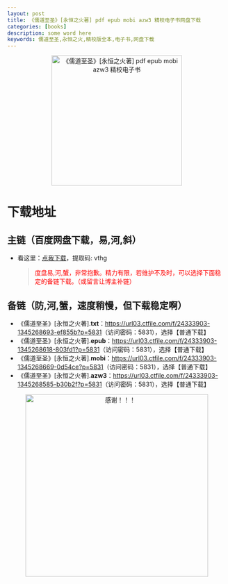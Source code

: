 ```yaml
---
layout: post
title: 《儒道至圣》[永恒之火著] pdf epub mobi azw3 精校电子书网盘下载
categories: [books]
description: some word here
keywords: 儒道至圣,永恒之火,精校版全本,电子书,网盘下载
---
```


<div align="center"><img src="https://qweree.cn/wp-content/uploads/2024/08/ru-dao-zhi-sheng-tuya.jpg" alt="《儒道至圣》[永恒之火著] pdf epub mobi azw3 精校电子书" width="300px" height="auto"></div>

# 下载地址

## 主链（百度网盘下载，易,河,斜）

- 看这里：[点我下载](https://pan.baidu.com/s/1iMXUbSbtZQZjDcqDmnWUyw?pwd=vthg)，提取码: vthg

  > <p style="color:red" >度盘易,河,蟹，非常抱歉。精力有限，若维护不及时，可以选择下面稳定的备链下载。（或留言让博主补链）</p>

## 备链（防,河,蟹，速度稍慢，但下载稳定啊）

- 《儒道至圣》[永恒之火著].**txt**：<https://url03.ctfile.com/f/24333903-1345268693-ef855b?p=5831>（访问密码：5831），选择【普通下载】
- 《儒道至圣》[永恒之火著].**epub**：<https://url03.ctfile.com/f/24333903-1345268618-803fd1?p=5831>（访问密码：5831），选择【普通下载】
- 《儒道至圣》[永恒之火著].**mobi**：<https://url03.ctfile.com/f/24333903-1345268669-0d54ce?p=5831>（访问密码：5831），选择【普通下载】
- 《儒道至圣》[永恒之火著].**azw3**：<https://url03.ctfile.com/f/24333903-1345268585-b30b2f?p=5831>（访问密码：5831），选择【普通下载】

<div align="center"><img src="https://pic.imgdb.cn/item/661246bf68eb935713c7f81c.gif" alt="感谢！！！" width="420px" height="auto"/></div>
